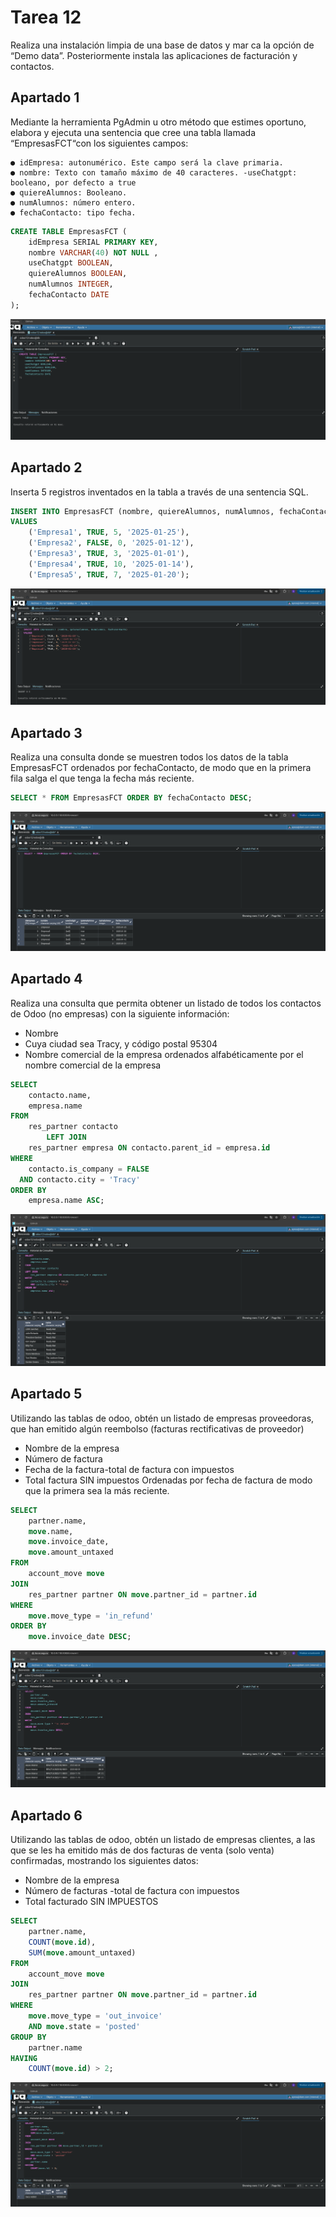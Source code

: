 # Tarea 12

Realiza una instalación limpia de una base de datos y mar
ca la opción de “Demo
data”. Posteriormente instala las aplicaciones de facturación y contactos.

## Apartado 1

Mediante la
herramienta PgAdmin u otro método que estimes oportuno, elabora y ejecuta una
sentencia que cree una tabla llamada “EmpresasFCT“con los siguientes campos:

    ● idEmpresa: autonumérico. Este campo será la clave primaria.
    ● nombre: Texto con tamaño máximo de 40 caracteres. -useChatgpt: booleano, por defecto a true
    ● quiereAlumnos: Booleano.
    ● numAlumnos: número entero.
    ● fechaContacto: tipo fecha.

```sql
CREATE TABLE EmpresasFCT (
    idEmpresa SERIAL PRIMARY KEY,
    nombre VARCHAR(40) NOT NULL ,
    useChatgpt BOOLEAN,
    quiereAlumnos BOOLEAN,
    numAlumnos INTEGER,
    fechaContacto DATE
);
```
![Screenshot_20250225_132854.png](img/Screenshot_20250225_132854.png)

## Apartado 2

Inserta 5 registros inventados en la tabla a través de una sentencia SQL.

```sql
INSERT INTO EmpresasFCT (nombre, quiereAlumnos, numAlumnos, fechaContacto)
VALUES
    ('Empresa1', TRUE, 5, '2025-01-25'),
    ('Empresa2', FALSE, 0, '2025-01-12'),
    ('Empresa3', TRUE, 3, '2025-01-01'),
    ('Empresa4', TRUE, 10, '2025-01-14'),
    ('Empresa5', TRUE, 7, '2025-01-20');
```
![Screenshot_20250225_133252.png](img/Screenshot_20250225_133252.png)

## Apartado 3

Realiza una consulta donde se muestren todos los datos de la tabla EmpresasFCT
ordenados por fechaContacto, de modo que en la primera fila salga el que tenga la
fecha más reciente.

```sql
SELECT * FROM EmpresasFCT ORDER BY fechaContacto DESC;
```
![Screenshot_20250225_133544.png](img/Screenshot_20250225_133544.png)

## Apartado 4

Realiza una consulta que permita obtener un listado de todos los contactos de
Odoo (no empresas) con la siguiente información:
- Nombre
- Cuya ciudad sea Tracy, y código postal 95304
- Nombre comercial de la empresa
  ordenados alfabéticamente por el nombre comercial de la empresa

```sql
SELECT
    contacto.name,
    empresa.name
FROM
    res_partner contacto
        LEFT JOIN
    res_partner empresa ON contacto.parent_id = empresa.id
WHERE
    contacto.is_company = FALSE
  AND contacto.city = 'Tracy'
ORDER BY
    empresa.name ASC;
```
![Screenshot_20250225_133904.png](img/Screenshot_20250225_133904.png)

## Apartado 5

Utilizando las tablas de odoo, obtén un listado de empresas proveedoras, que han
emitido algún reembolso (facturas rectificativas de proveedor)
- Nombre de la empresa
- Número de factura
- Fecha de la factura-total de factura con impuestos
- Total factura SIN impuestos
  Ordenadas por fecha de factura de modo que la primera sea la más reciente.

```sql
SELECT 
    partner.name, 
    move.name, 
    move.invoice_date, 
    move.amount_untaxed
FROM 
    account_move move
JOIN 
    res_partner partner ON move.partner_id = partner.id
WHERE 
    move.move_type = 'in_refund'
ORDER BY 
    move.invoice_date DESC;
```
![Screenshot_20250225_134040.png](img/Screenshot_20250225_134040.png)

## Apartado 6

Utilizando las tablas de odoo, obtén un listado de empresas clientes, a las que se les
ha emitido más de dos facturas de venta (solo venta) confirmadas, mostrando los
siguientes datos:
- Nombre de la empresa
- Número de facturas -total de factura con impuestos
- Total facturado SIN IMPUESTOS

```sql
SELECT 
    partner.name, 
    COUNT(move.id), 
    SUM(move.amount_untaxed)
FROM 
    account_move move
JOIN 
    res_partner partner ON move.partner_id = partner.id
WHERE 
    move.move_type = 'out_invoice'
    AND move.state = 'posted'
GROUP BY 
    partner.name
HAVING 
    COUNT(move.id) > 2;
```
![Screenshot_20250225_134153.png](img/Screenshot_20250225_134153.png)

